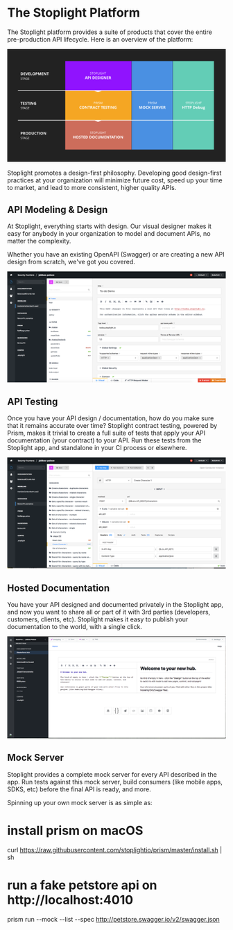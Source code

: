 # The Stoplight Platform 
The Stoplight platform provides a suite of products that cover the entire pre-production API lifecycle. Here is an overview of the platform:

![](../../assets/images/platform-overview.png) 

Stoplight promotes a design-first philosophy. Developing good design-first practices at your organization will minimize future cost, speed up your time to market, and lead to more consistent, higher quality APIs.

## API Modeling & Design
At Stoplight, everything starts with design. Our visual designer makes it easy for anybody in your organization to model and document APIs, no matter the complexity.

Whether you have an existing OpenAPI (Swagger) or are creating a new API design from scratch, we've got you covered.

![](../../assets/images/modeling-editor.png)

## API Testing
Once you have your API design / documentation, how do you make sure that it remains accurate over time? Stoplight contract testing, powered by Prism, makes it trivial to create a full suite of tests that apply your API documentation (your contract) to your API. Run these tests from the Stoplight app, and standalone in your CI process or elsewhere.

![](../../assets/images/scenarios-editor.png)

## Hosted Documentation 

You have your API designed and documented privately in the Stoplight app, and now you want to share all or part of it with 3rd parties (developers, customers, clients, etc). Stoplight makes it easy to publish your documentation to the world, with a single click.


![](../../assets/images/hubs-overview.png)

## Mock Server
Stoplight provides a complete mock server for every API described in the app. Run tests against this mock server, build consumers (like mobile apps, SDKS, etc) before the final API is ready, and more.

Spinning up your own mock server is as simple as:

# install prism on macOS
curl https://raw.githubusercontent.com/stoplightio/prism/master/install.sh | sh

# run a fake petstore api on http://localhost:4010
prism run --mock --list --spec http://petstore.swagger.io/v2/swagger.json
